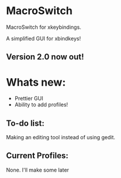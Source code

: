 # MacroSwitch
MacroSwitch for xkeybindings.

A simplified GUI for xbindkeys!

## Version 2.0 now out!
# Whats new:
- Prettier GUI
- Ability to add profiles!

## To-do list:
Making an editing tool instead of using gedit.

## Current Profiles:
None.
I'll make some later
